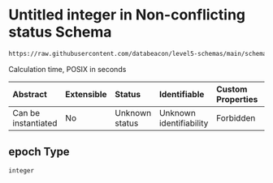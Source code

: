# Untitled integer in Non-conflicting status Schema

```txt
https://raw.githubusercontent.com/databeacon/level5-schemas/main/schemas/streaming/blender/nct.schema.json#/properties/epoch
```

Calculation time, POSIX in seconds

| Abstract            | Extensible | Status         | Identifiable            | Custom Properties | Additional Properties | Access Restrictions | Defined In                                                                              |
| :------------------ | :--------- | :------------- | :---------------------- | :---------------- | :-------------------- | :------------------ | :-------------------------------------------------------------------------------------- |
| Can be instantiated | No         | Unknown status | Unknown identifiability | Forbidden         | Allowed               | none                | [nct.schema.json\*](../../out/streaming/blender/nct.schema.json "open original schema") |

## epoch Type

`integer`
